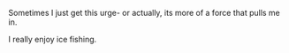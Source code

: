 Sometimes I just get this urge- or actually, its more of a force that pulls me in.

I really enjoy ice fishing.